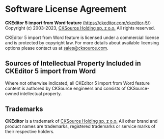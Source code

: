 Software License Agreement
==========================

**CKEditor 5 import from Word feature** (https://ckeditor.com/ckeditor-5/)<br>
Copyright (c) 2003-2023, [CKSource Holding sp. z o.o.](https://cksource.com)  All rights reserved.

CKEditor 5 import from Word feature is licensed under a commercial license and is protected by copyright law.
For more details about available licensing options please contact us at sales@cksource.com.

Sources of Intellectual Property Included in CKEditor 5 import from Word
------------------------------------------------------------------------

Where not otherwise indicated, all CKEditor 5 import from Word feature content is authored by CKSource engineers and consists of CKSource-owned intellectual property.

Trademarks
----------

**CKEditor** is a trademark of [CKSource Holding sp. z o.o.](https://cksource.com)  All other brand and product names are trademarks, registered trademarks or service marks of their respective holders.

